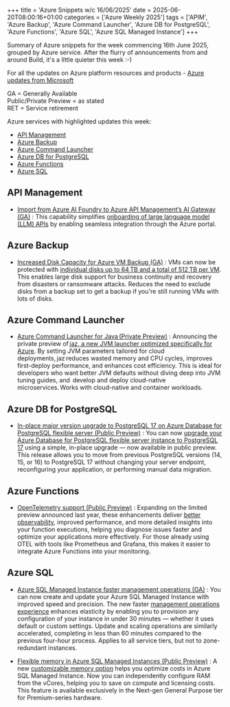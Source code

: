 +++
title = 'Azure Snippets w/c 16/06/2025'
date = 2025-06-20T08:00:16+01:00
categories = ['Azure Weekly 2025']
tags = ['APIM', 'Azure Backup', 'Azure Command Launcher', 'Azure DB for PostgreSQL', 'Azure Functions', 'Azure SQL', 'Azure SQL Managed Instance']
+++

Summary of Azure snippets for the week commencing 16th June 2025, grouped by Azure service. After the flurry of announcements from and around Build, it's a little quieter this week :-)

For all the updates on Azure platform resources and products - [Azure updates from Microsoft](https://azure.microsoft.com/updates/)

GA = Generally Available  
Public/Private Preview = as stated  
RET = Service retirement

Azure services with highlighted updates this week:

- [API Management](#api-management)
- [Azure Backup](#azure-backup)
- [Azure Command Launcher](#azure-command-launcher)
- [Azure DB for PostgreSQL](#azure-db-for-postgresql-server)
- [Azure Functions](#azure-functions)
- [Azure SQL](#azure-sql)

## API Management

- [Import from Azure AI Foundry to Azure API Management’s AI Gateway (GA)](https://azure.microsoft.com/en-gb/updates?id=491980) : This capability simplifies [onboarding of large language model (LLM) APIs](https://learn.microsoft.com/en-us/azure/api-management/azure-openai-api-from-specification) by enabling seamless integration through the Azure portal.

## Azure Backup

- [Increased Disk Capacity for Azure VM Backup (GA)](https://azure.microsoft.com/en-gb/updates?id=496651) : VMs can now be protected with [individual disks up to 64 TB and a total of 512 TB per VM](https://learn.microsoft.com/en-us/azure/backup/backup-support-matrix#azure-vm-backup-support). This enables large disk support for business continuity and recovery from disasters or ransomware attacks. Reduces the need to exclude disks from a backup set to get a backup if you're still running VMs with lots of disks.

## Azure Command Launcher

- [Azure Command Launcher for Java (Private Preview)](https://azure.microsoft.com/en-gb/updates?id=496173) : Announcing the private preview of [jaz, a new JVM launcher optimized specifically for Azure](https://techcommunity.microsoft.com/blog/appsonazureblog/announcing-azure-command-launcher-for-java/4420278). By setting JVM parameters tailored for cloud deployments, jaz reduces wasted memory and CPU cycles, improves first-deploy performance, and enhances cost efficiency. This is ideal for developers who want better JVM defaults without diving deep into JVM tuning guides, and  develop and deploy cloud-native microservices. Works with cloud-native and container workloads.

## Azure DB for PostgreSQL

- [In-place major version upgrade to PostgreSQL 17 on Azure Database for PostgreSQL flexible server (Public Preview)](https://azure.microsoft.com/en-gb/updates?id=495135) : You can now [upgrade your Azure Database for PostgreSQL flexible server instance to PostgreSQL 17](https://techcommunity.microsoft.com/blog/adforpostgresql/postgresql-17-in-place-upgrade-%E2%80%93-now-in-public-preview/4413946) using a simple, in-place upgrade — now available in public preview. This release allows you to move from previous PostgreSQL versions (14, 15, or 16) to PostgreSQL 17 without changing your server endpoint, reconfiguring your application, or performing manual data migration.

## Azure Functions

- [OpenTelemetry support (Public Preview)](https://azure.microsoft.com/en-gb/updates?id=496415) : Expanding on the limited preview announced last year, these enhancements deliver [better observability](https://learn.microsoft.com/en-us/azure/azure-functions/opentelemetry-howto?tabs=app-insights&pivots=programming-language-csharp), improved performance, and more detailed insights into your function executions, helping you diagnose issues faster and optimize your applications more effectively. For those already using OTEL with tools like Prometheus and Grafana, this makes it easier to integrate Azure Functions into your monitoring.

## Azure SQL

- [Azure SQL Managed Instance faster management operations (GA)](https://azure.microsoft.com/en-gb/updates?id=496292) : You can now create and update your Azure SQL Managed Instance with improved speed and precision. The new faster [management operations experience](https://learn.microsoft.com/en-us/azure/azure-sql/managed-instance/management-operations-overview?view=azuresql) enhances elasticity by enabling you to provision any configuration of your instance in under 30 minutes — whether it uses default or custom settings. Update and scaling operations are similarly accelerated, completing in less than 60 minutes compared to the previous four-hour process. Applies to all service tiers, but not to zone-redundant instances.

- [Flexible memory in Azure SQL Managed Instances (Public Preview)](https://azure.microsoft.com/en-gb/updates?id=491047) : A new [customizable memory option](https://techcommunity.microsoft.com/blog/azuresqlblog/unlocking-more-power-with-flexible-memory-in-azure-sql-managed-instance/4425054) helps you optimize costs in Azure SQL Managed Instance. Now you can independently configure RAM from the vCores, helping you to save on compute and licensing costs. This feature is available exclusively in the Next-gen General Purpose tier for Premium-series hardware.
